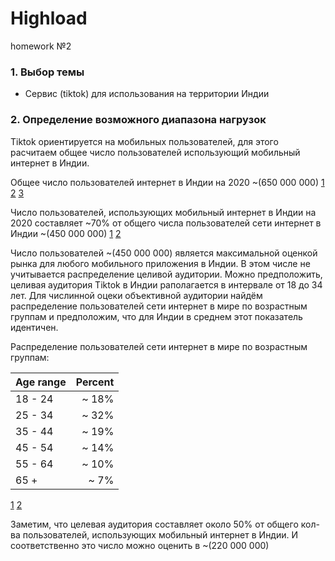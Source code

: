 # Highload
homework №2

### 1. Выбор темы
* Сервис (tiktok) для использования на территории Индии

### 2. Определение возможного диапазона нагрузок
Tiktok ориентируется на мобильных пользователей, для этого расчитаем общее 
число пользователей использующий мобильный интернет в Индии.

Общее число пользователей интернет в Индии на 2020 ~(650 000 000)
[1](https://www.cia.gov/library/publications/the-world-factbook/fields/204rank.html#AQ)
[2](https://www.internetlivestats.com/internet-users/india/)
[3](https://www.statista.com/statistics/255146/number-of-internet-users-in-india/)
	
Число пользователей, использующих мобильный интернет в Индии на 2020 составляет ~70% 
от общего числа пользователей сети интернет в Индии ~(450 000 000) 
[1](https://www.statista.com/statistics/558610/number-of-mobile-internet-user-in-india/)
[2](https://ourworldindata.org/internet)
	
Число пользователей ~(450 000 000) является максимальной оценкой рынка для любого мобильного приложения в Индии.
В этом числе не учитывается распределение целивой аудитории. Можно предположить, целивая аудитория Tiktok в 
Индии раполагается в интервале от 18 до 34 лет. Для числинной оцеки объективной аудитории найдём распределение 
пользователей сети интернет в мире по возрастным группам и предположим, что для Индии в среднем этот показатель идентичен.

Распределение пользователей сети интернет в мире по возрастным группам:

| Age range | Percent |
| ----------|-------: |
|  18 - 24  |  ~ 18%  |
|  25 - 34  |  ~ 32%  |
|  35 - 44  |  ~ 19%  |
|  45 - 54  |  ~ 14%  |
|  55 - 64  |  ~ 10%  |
|  65 +     |  ~ 7%   |
	
[1](https://www.statista.com/statistics/272365/age-distribution-of-internet-users-worldwide/)
[2](https://sproutsocial.com/insights/new-social-media-demographics/)

Заметим, что целевая аудитория составляет около 50% от общего кол-ва пользователей,
использующих мобильный интернет в Индии. И соответственно это число можно оценить в ~(220 000 000)
